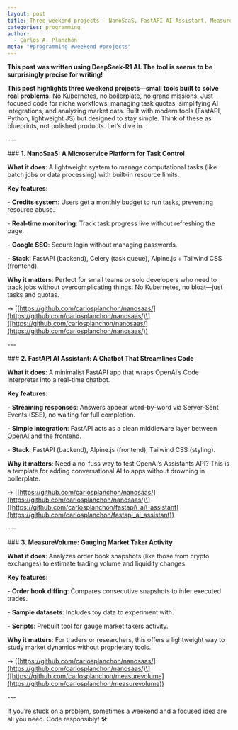 ```yaml
---
layout: post
title: Three weekend projects - NanoSaaS, FastAPI AI Assistant, MeasureVolume
categories: programming
author:
  - Carlos A. Planchón
meta: "#programming #weekend #projects"
---
```

**This post was written using DeepSeek-R1 AI. The tool is seems to be surprisingly precise for writing!**

**This post highlights three weekend projects—small tools built to solve real problems.** No Kubernetes, no boilerplate, no grand missions. Just focused code for niche workflows: managing task quotas, simplifying AI integrations, and analyzing market data. Built with modern tools (FastAPI, Python, lightweight JS) but designed to stay simple. Think of these as blueprints, not polished products. Let’s dive in.

\---

\### **1\. NanoSaaS: A Microservice Platform for Task Control**

**What it does**: A lightweight system to manage computational tasks (like batch jobs or data processing) with built-in resource limits.

**Key features**:

\- **Credits system**: Users get a monthly budget to run tasks, preventing resource abuse.

\- **Real-time monitoring**: Track task progress live without refreshing the page.

\- **Google SSO**: Secure login without managing passwords.

\- **Stack**: FastAPI (backend), Celery (task queue), Alpine.js + Tailwind CSS (frontend).

**Why it matters**: Perfect for small teams or solo developers who need to track jobs without overcomplicating things. No Kubernetes, no bloat—just tasks and quotas.

→ \[[https://github.com/carlosplanchon/nanosaas/](https://github.com/carlosplanchon/nanosaas/)\]([https://github.com/carlosplanchon/nanosaas/](https://github.com/carlosplanchon/nanosaas/))

\---

\### **2\. FastAPI AI Assistant: A Chatbot That Streamlines Code**

**What it does**: A minimalist FastAPI app that wraps OpenAI’s Code Interpreter into a real-time chatbot.

**Key features**:

\- **Streaming responses**: Answers appear word-by-word via Server-Sent Events (SSE), no waiting for full completion.

\- **Simple integration**: FastAPI acts as a clean middleware layer between OpenAI and the frontend.

\- **Stack**: FastAPI (backend), Alpine.js (frontend), Tailwind CSS (styling).

**Why it matters**: Need a no-fuss way to test OpenAI’s Assistants API? This is a template for adding conversational AI to apps without drowning in boilerplate.

→ \[[https://github.com/carlosplanchon/nanosaas/](https://github.com/carlosplanchon/nanosaas/)\]([https://github.com/carlosplanchon/fastapi\_ai\_assistant](https://github.com/carlosplanchon/fastapi_ai_assistant))

\---

\### **3\. MeasureVolume: Gauging Market Taker Activity**

**What it does**: Analyzes order book snapshots (like those from crypto exchanges) to estimate trading volume and liquidity changes.

**Key features**:

\- **Order book diffing**: Compares consecutive snapshots to infer executed trades.

\- **Sample datasets**: Includes toy data to experiment with.

\- **Scripts**: Prebuilt tool for gauge market takers activity.

**Why it matters**: For traders or researchers, this offers a lightweight way to study market dynamics without proprietary tools.

→ \[[https://github.com/carlosplanchon/nanosaas/](https://github.com/carlosplanchon/nanosaas/)\]([https://github.com/carlosplanchon/measurevolume](https://github.com/carlosplanchon/measurevolume))

\---

If you’re stuck on a problem, sometimes a weekend and a focused idea are all you need. Code responsibly! 🛠️